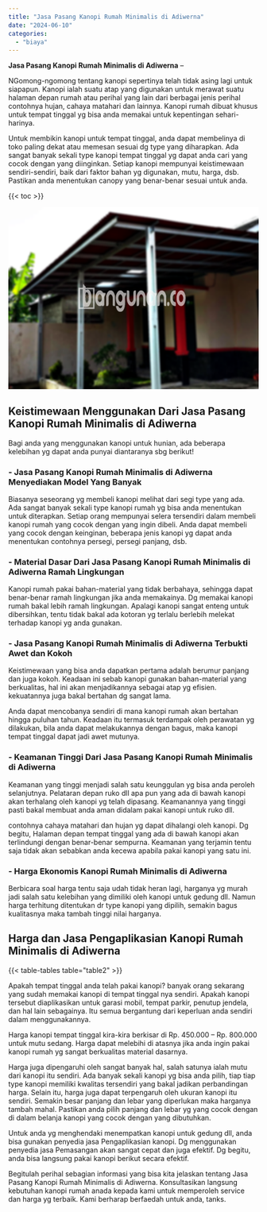 ```yaml
---
title: "Jasa Pasang Kanopi Rumah Minimalis di Adiwerna"
date: "2024-06-10"
categories: 
  - "biaya"
---
```


**Jasa Pasang Kanopi Rumah Minimalis di Adiwerna** –

NGomong-ngomong tentang kanopi sepertinya telah tidak asing lagi untuk siapapun. Kanopi ialah suatu atap yang digunakan untuk merawat suatu halaman depan rumah atau perihal yang lain dari berbagai jenis perihal contohnya hujan, cahaya matahari dan lainnya. Kanopi rumah dibuat khusus untuk tempat tinggal yg bisa anda memakai untuk kepentingan sehari-harinya.

Untuk membikin kanopi untuk tempat tinggal, anda dapat membelinya di toko paling dekat atau memesan sesuai dg type yang diharapkan. Ada sangat banyak sekali type kanopi tempat tinggal yg dapat anda cari yang cocok dengan yang diinginkan. Setiap kanopi mempunyai keistimewaan sendiri-sendiri, baik dari faktor bahan yg digunakan, mutu, harga, dsb. Pastikan anda menentukan canopy yang benar-benar sesuai untuk anda.

{{< toc >}}

![Jasa Pasang Kanopi Rumah Minimalis di Adiwerna](/images/harga-kanopi-minimalis-51.png)

## Keistimewaan Menggunakan Dari Jasa Pasang Kanopi Rumah Minimalis di Adiwerna

Bagi anda yang menggunakan kanopi untuk hunian, ada beberapa kelebihan yg dapat anda punyai diantaranya sbg berikut!

### \- Jasa Pasang Kanopi Rumah Minimalis di Adiwerna Menyediakan Model Yang Banyak

Biasanya seseorang yg membeli kanopi melihat dari segi type yang ada. Ada sangat banyak sekali type kanopi rumah yg bisa anda menentukan untuk diterapkan. Setiap orang mempunyai selera tersendiri dalam membeli kanopi rumah yang cocok dengan yang ingin dibeli. Anda dapat membeli yang cocok dengan keinginan, beberapa jenis kanopi yg dapat anda menentukan contohnya persegi, persegi panjang, dsb.

### \- Material Dasar Dari Jasa Pasang Kanopi Rumah Minimalis di Adiwerna Ramah Lingkungan

Kanopi rumah pakai bahan-material yang tidak berbahaya, sehingga dapat benar-benar ramah lingkungan jika anda memakainya. Dg memakai kanopi rumah bakal lebih ramah lingkungan. Apalagi kanopi sangat enteng untuk dibersihkan, tentu tidak bakal ada kotoran yg terlalu berlebih melekat terhadap kanopi yg anda gunakan.

### \- Jasa Pasang Kanopi Rumah Minimalis di Adiwerna Terbukti Awet dan Kokoh

Keistimewaan yang bisa anda dapatkan pertama adalah berumur panjang dan juga kokoh. Keadaan ini sebab kanopi gunakan bahan-material yang berkualitas, hal ini akan menjadikannya sebagai atap yg efisien. kekuatannya juga bakal bertahan dg sangat lama.

Anda dapat mencobanya sendiri di mana kanopi rumah akan bertahan hingga puluhan tahun. Keadaan itu termasuk terdampak oleh perawatan yg dilakukan, bila anda dapat melakukannya dengan bagus, maka kanopi tempat tinggal dapat jadi awet mutunya.

### \- Keamanan Tinggi Dari Jasa Pasang Kanopi Rumah Minimalis di Adiwerna

Keamanan yang tinggi menjadi salah satu keunggulan yg bisa anda peroleh selanjutnya. Pelataran depan ruko dll apa pun yang ada di bawah kanopi akan terhalang oleh kanopi yg telah dipasang. Keamanannya yang tinggi pasti bakal membuat anda aman didalam pakai kanopi untuk ruko dll.

contohnya cahaya matahari dan hujan yg dapat dihalangi oleh kanopi. Dg begitu, Halaman depan tempat tinggal yang ada di bawah kanopi akan terlindungi dengan benar-benar sempurna. Keamanan yang terjamin tentu saja tidak akan sebabkan anda kecewa apabila pakai kanopi yang satu ini.

### \- Harga Ekonomis Kanopi Rumah Minimalis di Adiwerna

Berbicara soal harga tentu saja udah tidak heran lagi, harganya yg murah jadi salah satu kelebihan yang dimiliki oleh kanopi untuk gedung dll. Namun harga terhitung ditentukan dr type kanopi yang dipilih, semakin bagus kualitasnya maka tambah tinggi nilai harganya.

## Harga dan Jasa Pengaplikasian Kanopi Rumah Minimalis di Adiwerna

{{< table-tables table="table2" >}}

Apakah tempat tinggal anda telah pakai kanopi? banyak orang sekarang yang sudah memakai kanopi di tempat tinggal nya sendiri. Apakah kanopi tersebut diaplikasikan untuk garasi mobil, tempat parkir, penutup jendela, dan hal lain sebagainya. Itu semua bergantung dari keperluan anda sendiri dalam menggunakannya.

Harga kanopi tempat tinggal kira-kira berkisar di Rp. 450.000 – Rp. 800.000 untuk mutu sedang. Harga dapat melebihi di atasnya jika anda ingin pakai kanopi rumah yg sangat berkualitas material dasarnya.

Harga juga dipengaruhi oleh sangat banyak hal, salah satunya ialah mutu dari kanopi itu sendiri. Ada banyak sekali kanopi yg bisa anda pilih, tiap tiap type kanopi memiliki kwalitas tersendiri yang bakal jadikan perbandingan harga. Selain itu, harga juga dapat terpengaruh oleh ukuran kanopi itu sendiri. Semakin besar panjang dan lebar yang diperlukan maka harganya tambah mahal. Pastikan anda pilih panjang dan lebar yg yang cocok dengan di dalam belanja kanopi yang cocok dengan yang dibutuhkan.

Untuk anda yg menghendaki menempatkan kanopi untuk gedung dll, anda bisa gunakan penyedia jasa Pengaplikasian kanopi. Dg menggunakan penyedia jasa Pemasangan akan sangat cepat dan juga efektif. Dg begitu, anda bisa langsung pakai kanopi berikut secara efektif.

Begitulah perihal sebagian informasi yang bisa kita jelaskan tentang Jasa Pasang Kanopi Rumah Minimalis di Adiwerna. Konsultasikan langsung kebutuhan kanopi rumah anada kepada kami untuk memperoleh service dan harga yg terbaik. Kami berharap berfaedah untuk anda, tanks.
